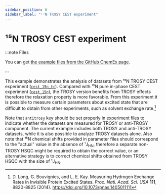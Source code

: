 ```yaml
---
sidebar_position: 6
sidebar_label: "¹⁵N TROSY CEST experiment"
---
```


# ¹⁵N TROSY CEST experiment

:::note Files

You can get
[the example files from the GitHub ChemEx page](https://github.com/gbouvignies/chemex/tree/master/examples/Experiments/CEST_15N_TR).

:::

This example demonstrates the analysis of datasets from ¹⁵N TROSY CEST
experiment ([`cest_15n_tr`](cest_15n_tr)). Compared with ¹⁵N pure in-phase CEST
experiment ([`cest_15n`](cest_15n)), the TROSY version benefits from TROSY
effects therefore the relaxation property is more favorable. From this
experiment it is possible to measure certain parameters about excited state that
are difficult to obtain from other experiments, such as solvent exchange
rate.[^1]

Note that `antitrosy` key should be set properly in experiment files to indicate
whether the datasets are measured for TROSY or anti-TROSY component. The current
example includes both TROSY and anti-TROSY datasets, while it is also possible
to analyze TROSY datasets alone. Also note that ¹⁵N chemical shifts provided in
parameter files should correspond to the "actual" value in the absence of
¹J<sub>HN</sub>, therefore a separate non-TROSY HSQC might be required to obtain
the correct value, or an alternative strategy is to correct chemical shifts
obtained from TROSY HSQC with the size of ¹J<sub>HN</sub>.

[^1]:
    D. Long, G. Bouvignies, and L. E. Kay. Measuring Hydrogen Exchange Rates in
    Invisible Protein Excited States. _Proc. Natl. Acad. Sci. USA_ **111**,
    8820-8825 (2014). https://doi.org/10.1073/pnas.1405011111
